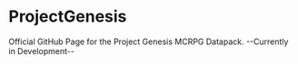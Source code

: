 # ProjectGenesis
 
 Official GitHub Page for the Project Genesis MCRPG Datapack.
 --Currently in Development--
